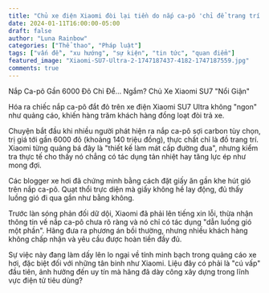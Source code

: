 ```yaml
---
title: "Chủ xe điện Xiaomi đòi lại tiền do nắp ca-pô 'chỉ để trang trí'"
date: 2024-01-11T16:00:00-05:00
draft: false
author: "Luna Rainbow"
categories: ["Thể thao", "Pháp luật"]
tags: ["vấn đề", "xu hướng", "sự kiện", "tin tức", "quan điểm"]
featured_image: "Xiaomi-SU7-Ultra-2-1747187437-4182-1747187559.jpg"
comments: true
---
```


Nắp Ca-pô Gần 6000 Đô Chỉ Để... Ngắm? Chủ Xe Xiaomi SU7 "Nổi Giận"

Hóa ra chiếc nắp ca-pô đắt đỏ trên xe điện Xiaomi SU7 Ultra không "ngon" như quảng cáo, khiến hàng trăm khách hàng đồng loạt đòi trả xe.

Chuyện bắt đầu khi nhiều người phát hiện ra nắp ca-pô sợi carbon tùy chọn, trị giá tới gần 6000 đô (khoảng 140 triệu đồng), thực chất chỉ là đồ trang trí. Xiaomi từng quảng bá đây là "thiết kế làm mát cấp đường đua", nhưng kiểm tra thực tế cho thấy nó chẳng có tác dụng tản nhiệt hay tăng lực ép như mong đợi.

Các blogger xe hơi đã chứng minh bằng cách đặt giấy ăn gần khe hút gió trên nắp ca-pô. Quạt thổi trực diện mà giấy không hề lay động, đủ thấy luồng gió đi qua gần như bằng không.

Trước làn sóng phản đối dữ dội, Xiaomi đã phải lên tiếng xin lỗi, thừa nhận thông tin về nắp ca-pô chưa rõ ràng và nó chỉ có tác dụng "dẫn luồng gió một phần". Hãng đưa ra phương án bồi thường, nhưng nhiều khách hàng không chấp nhận và yêu cầu được hoàn tiền đầy đủ.

Sự việc này đang làm dấy lên lo ngại về tính minh bạch trong quảng cáo xe hơi, đặc biệt đối với những tân binh như Xiaomi. Liệu đây có phải là "cú vấp" đầu tiên, ảnh hưởng đến uy tín mà hãng đã dày công xây dựng trong lĩnh vực điện tử tiêu dùng?
